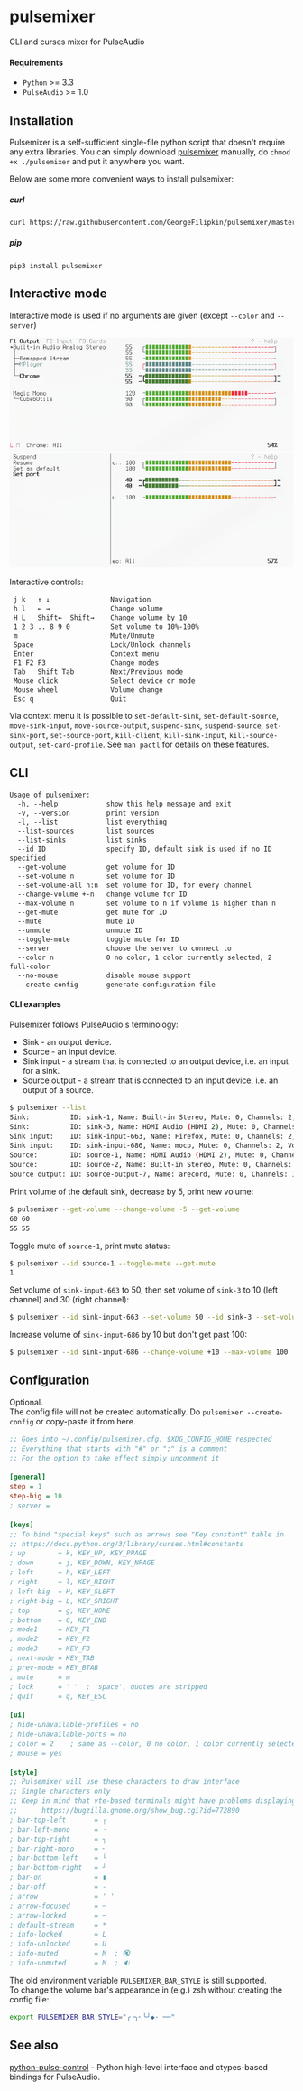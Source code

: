 # pulsemixer
CLI and curses mixer for PulseAudio

#### Requirements
- `Python` >= 3.3
- `PulseAudio` >= 1.0

## Installation

Pulsemixer is a self-sufficient single-file python script that doesn't require any extra libraries. You can simply download [pulsemixer](https://raw.githubusercontent.com/GeorgeFilipkin/pulsemixer/master/pulsemixer) manually, do `chmod +x ./pulsemixer` and put it anywhere you want.

Below are some more convenient ways to install pulsemixer:

##### curl

```sh
curl https://raw.githubusercontent.com/GeorgeFilipkin/pulsemixer/master/pulsemixer > pulsemixer && chmod +x ./pulsemixer
```

##### pip

```
pip3 install pulsemixer
```

## Interactive mode
Interactive mode is used if no arguments are given (except `--color` and `--server`)

![Image of 1](https://raw.githubusercontent.com/GeorgeFilipkin/pulsemixer/img/1.png)
![Image of 2](https://raw.githubusercontent.com/GeorgeFilipkin/pulsemixer/img/2.png)

Interactive controls:
```
 j k   ↑ ↓               Navigation
 h l   ← →               Change volume
 H L   Shift←  Shift→    Change volume by 10
 1 2 3 .. 8 9 0          Set volume to 10%-100%
 m                       Mute/Unmute
 Space                   Lock/Unlock channels
 Enter                   Context menu
 F1 F2 F3                Change modes
 Tab   Shift Tab         Next/Previous mode
 Mouse click             Select device or mode
 Mouse wheel             Volume change
 Esc q                   Quit
```

Via context menu it is possible to `set-default-sink`, `set-default-source`, `move-sink-input`, `move-source-output`, `suspend-sink`, `suspend-source`, `set-sink-port`, `set-source-port`, `kill-client`, `kill-sink-input`, `kill-source-output`, `set-card-profile`. See `man pactl` for details on these features.

## CLI
```
Usage of pulsemixer:
  -h, --help            show this help message and exit
  -v, --version         print version
  -l, --list            list everything
  --list-sources        list sources
  --list-sinks          list sinks
  --id ID               specify ID, default sink is used if no ID specified
  --get-volume          get volume for ID
  --set-volume n        set volume for ID
  --set-volume-all n:n  set volume for ID, for every channel
  --change-volume +-n   change volume for ID
  --max-volume n        set volume to n if volume is higher than n
  --get-mute            get mute for ID
  --mute                mute ID
  --unmute              unmute ID
  --toggle-mute         toggle mute for ID
  --server              choose the server to connect to
  --color n             0 no color, 1 color currently selected, 2 full-color
  --no-mouse            disable mouse support
  --create-config       generate configuration file
```

#### CLI examples
Pulsemixer follows PulseAudio's terminology:
* Sink - an output device.
* Source - an input device.
* Sink input - a stream that is connected to an output device, i.e. an input for a sink.
* Source output - a stream that is connected to an input device, i.e. an output of a source.

```sh
$ pulsemixer --list
Sink:          ID: sink-1, Name: Built-in Stereo, Mute: 0, Channels: 2, Volumes: ['60%', '60%'], Default
Sink:          ID: sink-3, Name: HDMI Audio (HDMI 2), Mute: 0, Channels: 2, Volumes: ['50%', '50%']
Sink input:    ID: sink-input-663, Name: Firefox, Mute: 0, Channels: 2, Volumes: ['60%', '60%']
Sink input:    ID: sink-input-686, Name: mocp, Mute: 0, Channels: 2, Volumes: ['60%', '60%']
Source:        ID: source-1, Name: HDMI Audio (HDMI 2), Mute: 0, Channels: 2, Volumes: ['100%', '100%']
Source:        ID: source-2, Name: Built-in Stereo, Mute: 0, Channels: 2, Volumes: ['40%', '40%'], Default
Source output: ID: source-output-7, Name: arecord, Mute: 0, Channels: 1, Volumes: ['40%]
```

Print volume of the default sink, decrease by 5, print new volume:
```sh
$ pulsemixer --get-volume --change-volume -5 --get-volume
60 60
55 55
```

Toggle mute of `source-1`, print mute status:
```sh
$ pulsemixer --id source-1 --toggle-mute --get-mute
1
```

Set volume of `sink-input-663` to 50, then set volume of `sink-3` to 10 (left channel) and 30 (right channel):
```sh
$ pulsemixer --id sink-input-663 --set-volume 50 --id sink-3 --set-volume-all 10:30
```

Increase volume of `sink-input-686` by 10 but don't get past 100:
```sh
$ pulsemixer --id sink-input-686 --change-volume +10 --max-volume 100
```

## Configuration
Optional.  
The config file will not be created automatically. Do `pulsemixer --create-config` or copy-paste it from here.

```ini
;; Goes into ~/.config/pulsemixer.cfg, $XDG_CONFIG_HOME respected
;; Everything that starts with "#" or ";" is a comment
;; For the option to take effect simply uncomment it

[general]
step = 1
step-big = 10
; server = 

[keys]
;; To bind "special keys" such as arrows see "Key constant" table in
;; https://docs.python.org/3/library/curses.html#constants
; up        = k, KEY_UP, KEY_PPAGE
; down      = j, KEY_DOWN, KEY_NPAGE
; left      = h, KEY_LEFT
; right     = l, KEY_RIGHT
; left-big  = H, KEY_SLEFT
; right-big = L, KEY_SRIGHT
; top       = g, KEY_HOME
; bottom    = G, KEY_END
; mode1     = KEY_F1
; mode2     = KEY_F2
; mode3     = KEY_F3
; next-mode = KEY_TAB
; prev-mode = KEY_BTAB
; mute      = m
; lock      = ' '  ; 'space', quotes are stripped
; quit      = q, KEY_ESC

[ui]
; hide-unavailable-profiles = no
; hide-unavailable-ports = no
; color = 2    ; same as --color, 0 no color, 1 color currently selected, 2 full-color
; mouse = yes

[style]
;; Pulsemixer will use these characters to draw interface
;; Single characters only
;; Keep in mind that vte-based terminals might have problems displaying wide unicode symbols
;;      https://bugzilla.gnome.org/show_bug.cgi?id=772890
; bar-top-left       = ┌
; bar-left-mono      = ╶
; bar-top-right      = ┐
; bar-right-mono     = ╴
; bar-bottom-left    = └
; bar-bottom-right   = ┘
; bar-on             = ▮
; bar-off            = -
; arrow              = ' '
; arrow-focused      = ─
; arrow-locked       = ─
; default-stream     = *
; info-locked        = L
; info-unlocked      = U
; info-muted         = M  ; 🔇
; info-unmuted       = M  ; 🔉
```

The old environment variable `PULSEMIXER_BAR_STYLE` is still supported.  
To change the volume bar's appearance in (e.g.) zsh without creating the config file:
```bash
export PULSEMIXER_BAR_STYLE="╭╶╮╴╰╯◆· ──"
```

## See also

[python-pulse-control](https://github.com/mk-fg/python-pulse-control) - Python high-level interface and ctypes-based bindings for PulseAudio.
